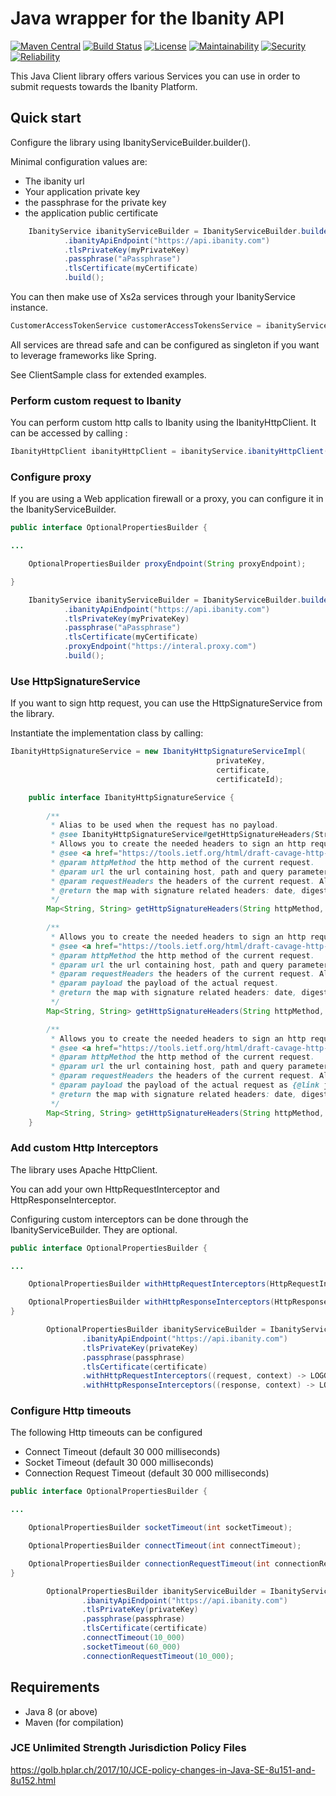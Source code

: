 # Java wrapper for the Ibanity API

[![Maven Central](https://img.shields.io/maven-central/v/com.ibanity.apis/ibanity-java.svg)](https://search.maven.org/artifact/com.ibanity.apis/ibanity-java)
[![Build Status](https://github.com/ibanity/ibanity-java/workflows/Build/badge.svg?branch=master)](https://github.com/ibanity/ibanity-java/actions?query=workflow%3ABuild)
[![License](https://img.shields.io/cocoapods/l/AFNetworking.svg)](https://github.com/ibanity/ibanity-java/blob/master/LICENSE)
[![Maintainability](https://sonarcloud.io/api/project_badges/measure?project=com.ibanity.apis:ibanity-java&metric=sqale_rating)](https://sonarcloud.io/component_measures?id=com.ibanity.apis:ibanity-java&metric=sqale_rating)
[![Security](https://sonarcloud.io/api/project_badges/measure?project=com.ibanity.apis:ibanity-java&metric=security_rating)](https://sonarcloud.io/component_measures?id=com.ibanity.apis:ibanity-java&metric=security_rating)
[![Reliability](https://sonarcloud.io/api/project_badges/measure?project=com.ibanity.apis:ibanity-java&metric=reliability_rating)](https://sonarcloud.io/component_measures?id=com.ibanity.apis:ibanity-java&metric=vulnerabilities)



This Java Client library offers various Services you can use in order to submit requests towards the Ibanity Platform.


## Quick start

Configure the library using IbanityServiceBuilder.builder().

Minimal configuration values are:

* The ibanity url
* Your application private key
* the passphrase for the private key
* the application public certificate

```java
    IbanityService ibanityServiceBuilder = IbanityServiceBuilder.builder()
            .ibanityApiEndpoint("https://api.ibanity.com")
            .tlsPrivateKey(myPrivateKey)
            .passphrase("aPassphrase")
            .tlsCertificate(myCertificate)
            .build();
```

You can then make use of Xs2a services through your IbanityService instance.

```java
CustomerAccessTokenService customerAccessTokensService = ibanityService.xs2aService().customerAccessTokensService();
```
All services are thread safe and can be configured as singleton if you want to leverage frameworks like Spring.

See ClientSample class for extended examples.

### Perform custom request to Ibanity
You can perform custom http calls to Ibanity using the IbanityHttpClient.
It can be accessed by calling :

```java
IbanityHttpClient ibanityHttpClient = ibanityService.ibanityHttpClient();
```

### Configure proxy
If you are  using a Web application firewall or a proxy, you can configure it in the IbanityServiceBuilder.

```java
public interface OptionalPropertiesBuilder {

...

    OptionalPropertiesBuilder proxyEndpoint(String proxyEndpoint);

}
```

```java
    IbanityService ibanityServiceBuilder = IbanityServiceBuilder.builder()
            .ibanityApiEndpoint("https://api.ibanity.com")
            .tlsPrivateKey(myPrivateKey)
            .passphrase("aPassphrase")
            .tlsCertificate(myCertificate)
            .proxyEndpoint("https://interal.proxy.com")
            .build();
```


### Use HttpSignatureService
If you want to sign http request, you can use the HttpSignatureService from the library.

Instantiate the implementation class by calling:

```java
IbanityHttpSignatureService = new IbanityHttpSignatureServiceImpl(
                                              privateKey,
                                              certificate,
                                              certificateId);
```

```java
    public interface IbanityHttpSignatureService {
    
        /**
         * Alias to be used when the request has no payload.
         * @see IbanityHttpSignatureService#getHttpSignatureHeaders(String, URL, Map, String)
         * Allows you to create the needed headers to sign an http request following draft http signature
         * @see <a href="https://tools.ietf.org/html/draft-cavage-http-signatures-09">https://tools.ietf.org/html/draft-cavage-http-signatures-09</a>
         * @param httpMethod the http method of the current request.
         * @param url the url containing host, path and query parameters.
         * @param requestHeaders the headers of the current request. All ibanity-* headers will included in the signature.
         * @return the map with signature related headers: date, digest and signature headers.
         */
        Map<String, String> getHttpSignatureHeaders(String httpMethod, URL url, Map<String, String> requestHeaders);
    
        /**
         * Allows you to create the needed headers to sign an http request following draft http signature
         * @see <a href="https://tools.ietf.org/html/draft-cavage-http-signatures-09">https://tools.ietf.org/html/draft-cavage-http-signatures-09</a>
         * @param httpMethod the http method of the current request.
         * @param url the url containing host, path and query parameters.
         * @param requestHeaders the headers of the current request. All ibanity-* headers will included in the signature.
         * @param payload the payload of the actual request.
         * @return the map with signature related headers: date, digest and signature headers.
         */
        Map<String, String> getHttpSignatureHeaders(String httpMethod, URL url, Map<String, String> requestHeaders, String payload);

        /**
         * Allows you to create the needed headers to sign an http request following draft http signature
         * @see <a href="https://tools.ietf.org/html/draft-cavage-http-signatures-12">https://tools.ietf.org/html/draft-cavage-http-signatures-12</a>
         * @param httpMethod the http method of the current request.
         * @param url the url containing host, path and query parameters.
         * @param requestHeaders the headers of the current request. All ibanity-* headers will included in the signature.
         * @param payload the payload of the actual request as {@link java.io.File}.
         * @return the map with signature related headers: date, digest and signature headers.
         */
        Map<String, String> getHttpSignatureHeaders(String httpMethod, URL url, Map<String, String> requestHeaders, File payload);
    }

```


### Add custom Http Interceptors
The library uses Apache HttpClient. 

You can add your own HttpRequestInterceptor and HttpResponseInterceptor.

Configuring custom interceptors can be done through the IbanityServiceBuilder. They are optional.

```java
public interface OptionalPropertiesBuilder {

...

    OptionalPropertiesBuilder withHttpRequestInterceptors(HttpRequestInterceptor... httpRequestInterceptor);

    OptionalPropertiesBuilder withHttpResponseInterceptors(HttpResponseInterceptor... httpResponseInterceptor);
}
```

```java
        OptionalPropertiesBuilder ibanityServiceBuilder = IbanityServiceBuilder.builder()
                .ibanityApiEndpoint("https://api.ibanity.com")
                .tlsPrivateKey(privateKey)
                .passphrase(passphrase)
                .tlsCertificate(certificate)
                .withHttpRequestInterceptors((request, context) -> LOGGER.info("This is a HttpRequestInterceptor"))
                .withHttpResponseInterceptors((response, context) -> LOGGER.info("This is a HttpResponseInterceptor"));
```



### Configure Http timeouts

The following Http timeouts can be configured

- Connect Timeout (default 30 000 milliseconds)
- Socket Timeout (default 30 000 milliseconds)
- Connection Request Timeout (default 30 000 milliseconds)

```java
public interface OptionalPropertiesBuilder {

...

    OptionalPropertiesBuilder socketTimeout(int socketTimeout);

    OptionalPropertiesBuilder connectTimeout(int connectTimeout);

    OptionalPropertiesBuilder connectionRequestTimeout(int connectionRequestTimeout);
}
```

```java
        OptionalPropertiesBuilder ibanityServiceBuilder = IbanityServiceBuilder.builder()
                .ibanityApiEndpoint("https://api.ibanity.com")
                .tlsPrivateKey(privateKey)
                .passphrase(passphrase)
                .tlsCertificate(certificate)
                .connectTimeout(10_000)
                .socketTimeout(60_000)
                .connectionRequestTimeout(10_000);
```

## Requirements
* Java 8 (or above)
* Maven (for compilation)

### JCE Unlimited Strength Jurisdiction Policy Files

https://golb.hplar.ch/2017/10/JCE-policy-changes-in-Java-SE-8u151-and-8u152.html
